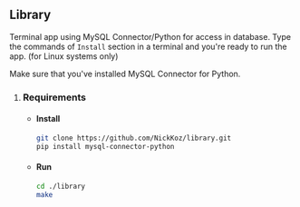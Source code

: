 ## Library

Terminal app using MySQL Connector/Python for access in database. Type the commands of `Install` section
in a terminal and you're ready to run the app. (for Linux systems only)  
  
Make sure that you've installed MySQL Connector for Python.

1. ### Requirements
    - #### Install
        ```bash
        git clone https://github.com/NickKoz/library.git
        pip install mysql-connector-python
        ```

    - #### Run
        ```bash
        cd ./library
        make
        ```
